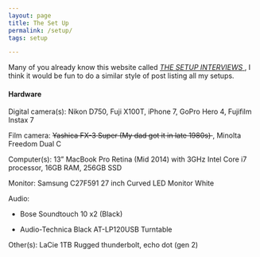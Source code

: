 ```yaml
---
layout: page
title: The Set Up 
permalink: /setup/
tags: setup

---
```


Many of you already know this website called [*THE SETUP INTERVIEWS*
](https://usesthis.com/), I think it would be fun to do a similar style of post listing all my setups.

#### Hardware

Digital camera(s): Nikon D750, Fuji X100T, iPhone 7, GoPro Hero 4, Fujifilm Instax 7

Film camera: <s> Yashica FX-3 Super (My dad got it in late 1980s) </s> , Minolta Freedom Dual C

Computer(s): 13” MacBook Pro Retina (Mid 2014) with 3GHz Intel Core i7 processor, 16GB RAM, 256GB SSD

Monitor: Samsung C27F591 27 inch Curved LED Monitor White

Audio: 

- Bose Soundtouch 10 x2 (Black)

- Audio-Technica Black AT-LP120USB Turntable

Other(s): LaCie 1TB Rugged thunderbolt, echo dot (gen 2)
